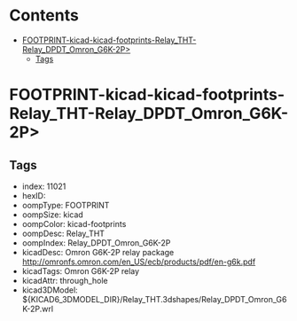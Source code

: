 



Contents
========

* [FOOTPRINT-kicad-kicad-footprints-Relay_THT-Relay_DPDT_Omron_G6K-2P>](#footprint-kicad-kicad-footprints-relay_tht-relay_dpdt_omron_g6k-2p)
	* [Tags](#tags)

# FOOTPRINT-kicad-kicad-footprints-Relay_THT-Relay_DPDT_Omron_G6K-2P>

## Tags

- index: 11021
- hexID: 
- oompType: FOOTPRINT
- oompSize: kicad
- oompColor: kicad-footprints
- oompDesc: Relay_THT
- oompIndex: Relay_DPDT_Omron_G6K-2P
- kicadDesc: Omron G6K-2P relay package http://omronfs.omron.com/en_US/ecb/products/pdf/en-g6k.pdf
- kicadTags: Omron G6K-2P relay
- kicadAttr: through_hole
- kicad3DModel: ${KICAD6_3DMODEL_DIR}/Relay_THT.3dshapes/Relay_DPDT_Omron_G6K-2P.wrl
